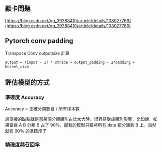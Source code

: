 ## 顯卡問題

[https://blog.csdn.net/qq_39388410/article/details/108027769](https://blog.csdn.net/qq_39388410/article/details/108027769)

## Pytorch conv padding

Transpose Conv outputsize 計算
```
output = (input - 1) * stride + output_padding - 2*padding + kernel_size
```

## 評估模型的方式

### 準確度 Accuracy

Accuracy = 正確分類數目 / 所有樣本數

最直接的缺點就是當某個分類類別占比太大時，很容易受該類別影響，比如說，如果要做 A B 分類 B 占了 90%，那我的模型只要將所有 data 都分類到 B 上，自然就有 90% 的準確度了

### 精確度與召回率
